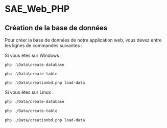 # SAE_Web_PHP

## Création de la base de données
Pour créer la base de données de notre application web, vous devez entre les lignes de commandes suivantes :

Si vous êtes sur Windows :
```shell
php .\Data\create-database

php .\Data\create-table

php .\Data\creationbd.php load-data
```

Si vous êtes sur Linux :
```bash
php ./Data/create-database

php ./Data/create-table

php ./Data/creationbd.php load-data
```

